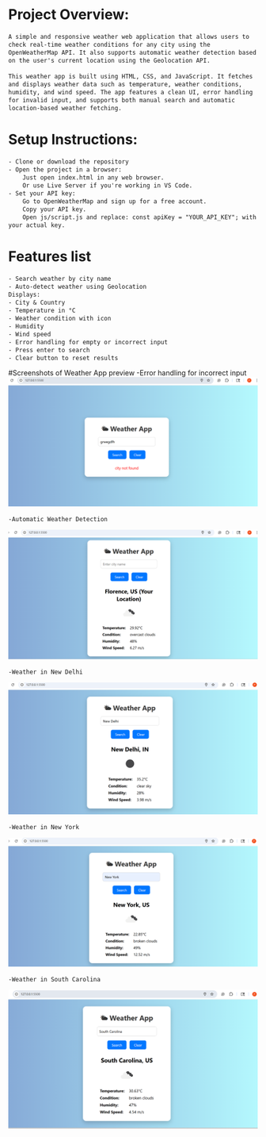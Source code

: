 # Project Overview:
    A simple and responsive weather web application that allows users to check real-time weather conditions for any city using the OpenWeatherMap API. It also supports automatic weather detection based on the user's current location using the Geolocation API.

    This weather app is built using HTML, CSS, and JavaScript. It fetches and displays weather data such as temperature, weather conditions, humidity, and wind speed. The app features a clean UI, error handling for invalid input, and supports both manual search and automatic location-based weather fetching.

# Setup Instructions:
    - Clone or download the repository
    - Open the project in a browser:
        Just open index.html in any web browser.
        Or use Live Server if you're working in VS Code.
    - Set your API key:
        Go to OpenWeatherMap and sign up for a free account.
        Copy your API key.
        Open js/script.js and replace: const apiKey = "YOUR_API_KEY"; with your actual key.

# Features list
    - Search weather by city name
    - Auto-detect weather using Geolocation
    Displays:
    - City & Country
    - Temperature in °C
    - Weather condition with icon
    - Humidity
    - Wind speed
    - Error handling for empty or incorrect input
    - Press enter to search
    - Clear button to reset results

#Screenshots of Weather App preview
    -Error handling for incorrect input 
![Invalid City](screenshots/Invalid%20City.png)

    -Automatic Weather Detection
![Automatic Weather](screenshots/Automatic%20weather%20detection.png)

    -Weather in New Delhi
![New Delhi](screenshots/New%20Delhi%20weather.png)

    -Weather in New York
![NewYork](screenshots/NewYork%20weather.png)

    -Weather in South Carolina
![South Carolina](screenshots/South%20Carolina%20weather.png)